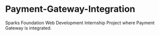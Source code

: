 # Payment-Gateway-Integration
Sparks Foundation Web Development Internship Project where Payment Gateway is integrated.
